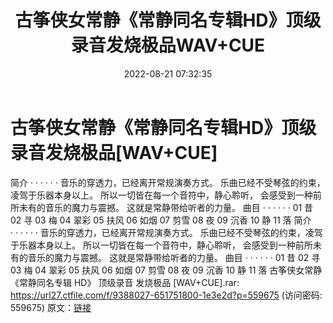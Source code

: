 ﻿---
title: 古筝侠女常静《常静同名专辑HD》顶级录音发烧极品WAV+CUE
date: 2022-08-21 07:32:35
categories: 古典音乐、新世纪、纯音雅乐
tags: 纯音雅乐
---
# 古筝侠女常静《常静同名专辑HD》顶级录音发烧极品[WAV+CUE]

简介
· · · · · ·
音乐的穿透力，已经离开常规演奏方式。
乐曲已经不受琴弦的约束，凌驾于乐器本身以上。
所以一切皆在每一个音符中，静心聆听，
会感受到一种前所未有的音乐的魔力与震撼。
这就是常静带给听者的力量。
曲目
· · · · · ·
01 昔
02 寻
03 梅
04 翠彩
05 扶风
06 如烟
07 剪雪
08 夜
09 沉香
10 静
11 落
简介
· · · · · ·
音乐的穿透力，已经离开常规演奏方式。
乐曲已经不受琴弦的约束，凌驾于乐器本身以上。
所以一切皆在每一个音符中，静心聆听，
会感受到一种前所未有的音乐的魔力与震撼。
这就是常静带给听者的力量。
曲目
· · · · · ·
01 昔
02 寻
03 梅
04 翠彩
05 扶风
06 如烟
07 剪雪
08 夜
09 沉香
10 静
11 落
古筝侠女常静《常静同名专辑 HD》 顶级录音 发烧极品 [WAV+CUE].rar: https://url27.ctfile.com/f/9388027-651751800-1e3e2d?p=559675
(访问密码: 559675)
原文：[链接](https://blog.sina.com.cn/s/blog_1647c7e7601030yz6.html)